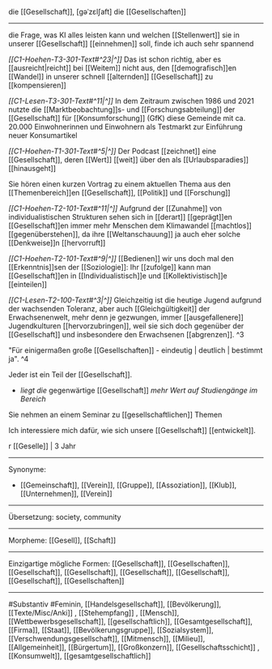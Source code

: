 die [[Gesellschaft]], [gəˈzɛlʃaft]
die [[Gesellschaften]]

---

die Frage, was KI alles leisten kann und welchen [[Stellenwert]] sie in unserer [[Gesellschaft]] [[einnehmen]] soll, finde ich auch sehr spannend

_[[C1-Hoehen-T3-301-Text#^23|^]]_ Das ist schon richtig, aber es [[ausreicht|reicht]] bei [[Weitem]] nicht aus, den [[demografisch]]en [[Wandel]] in unserer schnell [[alternden]] [[Gesellschaft]] zu [[kompensieren]]

*[[C1-Lesen-T3-301-Text#^11|^]]* In dem Zeitraum zwischen 1986 und 2021 nutzte die [[Marktbeobachtung]]s- und [[Forschungsabteilung]] der [[Gesellschaft]] für [[Konsumforschung]] (GfK) diese Gemeinde mit ca. 20.000 Einwohnerinnen und Einwohnern als Testmarkt zur Einführung neuer Konsumartikel

_[[C1-Hoehen-T1-301-Text#^5|^]]_ Der Podcast [[zeichnet]] eine [[Gesellschaft]], deren [[Wert]] [[weit]] über den als [[Urlaubsparadies]] [[hinausgeht]]

Sie hören einen kurzen Vortrag zu einem aktuellen Thema aus den [[Themenbereich]]en [[Gesellschaft]], [[Politik]] und [[Forschung]]

_[[C1-Hoehen-T2-101-Text#^11|^]]_ Aufgrund der [[Zunahme]] von individualistischen Strukturen sehen sich in [[derart]] [[geprägt]]en [[Gesellschaft]]en immer mehr Menschen dem Klimawandel [[machtlos]] [[gegenüberstehen]], da ihre [[Weltanschauung]] ja auch eher solche [[Denkweise]]n [[hervorruft]]

_[[C1-Hoehen-T2-101-Text#^9|^]]_ [[Bedienen]] wir uns doch mal den [[Erkenntnis]]sen der [[Soziologie]]: Ihr [[zufolge]] kann man [[Gesellschaft]]en in [[Individualistisch]]e und [[Kollektivistisch]]e [[einteilen]]

_[[C1-Lesen-T2-100-Text#^3|^]]_ Gleichzeitig ist die heutige Jugend aufgrund der wachsenden Toleranz, aber auch [[Gleichgültigkeit]] der Erwachsenenwelt, mehr denn je gezwungen, immer [[ausgefallenere]] Jugendkulturen [[hervorzubringen]], weil sie sich doch gegenüber der [[Gesellschaft]] und insbesondere den Erwachsenen [[abgrenzen]]. ^3

"Für einigermaßen große [[Gesellschaften]] - eindeutig | deutlich | bestimmt ja". ^4

Jeder ist ein Teil der [[Gesellschaft]].

- _liegt die_ gegenwärtige [[Gesellschaft]] _mehr Wert auf Studiengänge im Bereich_

Sie nehmen an einem Seminar zu [[gesellschaftlichen]] Themen

Ich interessiere mich dafür, wie sich unsere [[Gesellschaft]] [[entwickelt]].

r [[Geselle]] | 3 Jahr

---

Synonyme:

- [[Gemeinschaft]], [[Verein]], [[Gruppe]], [[Assoziation]], [[Klub]], [[Unternehmen]], [[Verein]]

---

Übersetzung: society, community

---

Morpheme:
[[Gesell]], [[Schaft]]

---

Einzigartige mögliche Formen: [[Gesellschaft]], [[Gesellschaften]], [[Gesellschaft]], [[Gesellschaft]], [[Gesellschaft]], [[Gesellschaft]], [[Gesellschaft]], [[Gesellschaften]]

---

#Substantiv #Feminin, [[Handelsgesellschaft]], [[Bevölkerung]], [[Texte/Misc/Anki]]
, [[Stehempfang]]
, [[Mensch]], [[Wettbewerbsgesellschaft]], [[gesellschaftlich]], [[Gesamtgesellschaft]], [[Firma]], [[Staat]], [[Bevölkerungsgruppe]], [[Sozialsystem]], [[Verschwendungsgesellschaft]], [[Mitmensch]], [[Milieu]], [[Allgemeinheit]], [[Bürgertum]], [[Großkonzern]], [[Gesellschaftsschicht]]
, [[Konsumwelt]], [[gesamtgesellschaftlich]]